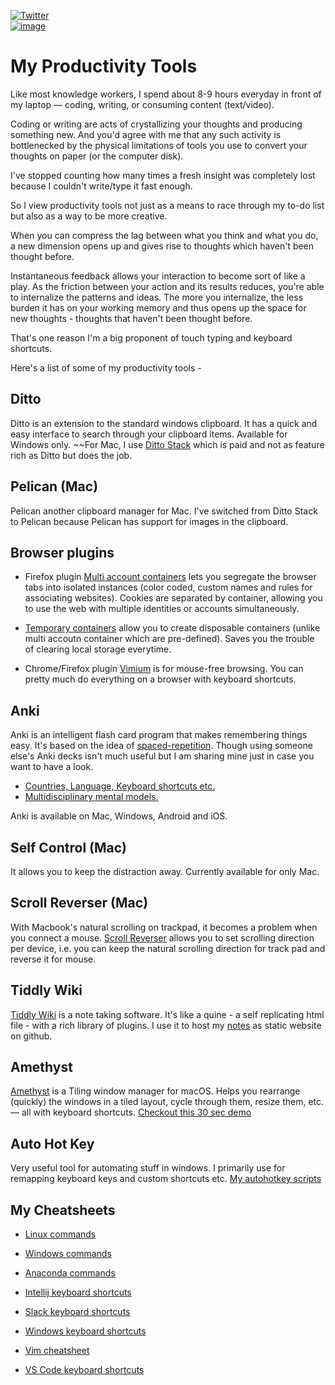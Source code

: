 [![Twitter](https://img.shields.io/twitter/follow/_anshulkhare?style=social)](https://twitter.com/_anshulkhare)<br>
[![image](https://img.shields.io/badge/LinkedIn-0077B5?style=for-the-badge&logo=linkedin&logoColor=white)](https://www.linkedin.com/in/anshulkhare/)


# My Productivity Tools

Like most knowledge workers, I spend about 8-9 hours everyday in front of my laptop — coding, writing, or consuming content (text/video).

Coding or writing are acts of crystallizing your thoughts and producing something new. And you'd agree with me that any such activity is bottlenecked by the physical limitations of tools you use to convert your thoughts on paper (or the computer disk). 

I've stopped counting how many times a fresh insight was completely lost because I couldn't write/type it fast enough. 

So I view productivity tools not just as a means to race through my to-do list but also as a way to be more creative.

When you can compress the lag between what you think and what you do, a new dimension opens up and gives rise to thoughts which haven't been thought before.

Instantaneous feedback allows your interaction to become sort of like a play. As the friction between your action and its results reduces, you're able to internalize the patterns and ideas. The more you internalize, the less burden it has on your working memory and thus opens up the space for new thoughts - thoughts that haven't been thought before.

That's one reason I'm a big proponent of touch typing and keyboard shortcuts.

Here's a list of some of my productivity tools - 

## Ditto

Ditto is an extension to the standard windows clipboard. It has a quick and easy interface to search through your clipboard items. Available for Windows only. ~~For Mac, I use [Ditto Stack](https://www.dittostack.com/) which is paid and not as feature rich as Ditto but does the job.

## Pelican (Mac)

Pelican another clipboard manager for Mac. I've switched from Ditto Stack to Pelican because Pelican has support for images in the clipboard.

## Browser plugins

* Firefox plugin [Multi account containers](https://addons.mozilla.org/en-US/firefox/addon/multi-account-containers/) lets you segregate the browser tabs into isolated instances (color coded, custom names and rules for associating websites). Cookies are separated by container, allowing you to use the web with multiple identities or accounts simultaneously.

* [Temporary containers](https://addons.mozilla.org/en-US/firefox/addon/temporary-containers/) allow you to create disposable containers (unlike multi accoutn container which are pre-defined). Saves you the trouble of clearing local storage everytime.

* Chrome/Firefox plugin [Vimium](https://vimium.github.io/) is for mouse-free browsing. You can pretty much do everything on a browser with keyboard shortcuts.

## Anki 

Anki is an intelligent flash card program that makes remembering things easy. It's based on the idea of [spaced-repetition](https://ncase.me/remember/). Though using someone else's Anki decks isn't much useful but I am sharing mine just in case you want to have a look. 

* [Countries, Language, Keyboard shortcuts etc.](https://github.com/anshulkhare7/ankidecks)
* [Multidisciplinary mental models.](https://ankiweb.net/shared/info/1729819997)

Anki is available on Mac, Windows, Android and iOS.

## Self Control (Mac)

It allows you to keep the distraction away. Currently available for only Mac.

## Scroll Reverser (Mac)

With Macbook's natural scrolling on trackpad, it becomes a problem when you connect a mouse. [Scroll Reverser](https://pilotmoon.com/scrollreverser/) allows you to set scrolling direction per device, i.e. you can keep the natural scrolling direction for track pad and reverse it for mouse.

## Tiddly Wiki

[Tiddly Wiki](https://tiddlywiki.com/) is a note taking software. It's like a quine - a self replicating html file - with a rich library of plugins. I use it to host my [notes](https://anshulkhare.in/) as static website on github.

## Amethyst

[Amethyst](https://github.com/ianyh/Amethyst) is a Tiling window manager for macOS. Helps you rearrange (quickly) the windows in a tiled layout, cycle through them, resize them, etc. — all with keyboard shortcuts. [Checkout this 30 sec demo](https://www.youtube.com/watch?v=boPilhScpkY)

## Auto Hot Key

Very useful tool for automating stuff in windows. I primarily use for remapping keyboard keys and custom shortcuts etc. [My autohotkey scripts](https://github.com/anshulkhare7/productivitytools/blob/main/key-remapping.ahk)

## My Cheatsheets

* [Linux commands](https://gist.github.com/anshulkhare7/b832b7f456823bcfd52596168e63e4f1)

* [Windows commands](https://gist.github.com/anshulkhare7/59b89e9fad0e692ed7eaa256c37dda3d)

* [Anaconda commands](https://gist.github.com/anshulkhare7/e160f0d8f00c0a103a4be986aa87855b)

* [Intellij keyboard shortcuts](https://github.com/anshulkhare7/productivity-tools/blob/main/intellij-keyboard-shorcuts.md) 

* [Slack keyboard shortcuts](https://github.com/anshulkhare7/productivity-tools/blob/main/slack-keyboard-shortcuts.md)

* [Windows keyboard shortcuts](https://github.com/anshulkhare7/productivity-tools/blob/main/windows-keyboard-shortcuts.md)

* [Vim cheatsheet](https://github.com/anshulkhare7/productivity-tools/blob/main/vim-shortcuts.md)

* [VS Code keyboard shortcuts](https://github.com/anshulkhare7/productivity-tools/blob/main/vscode-keyboard-shortcuts.md)
